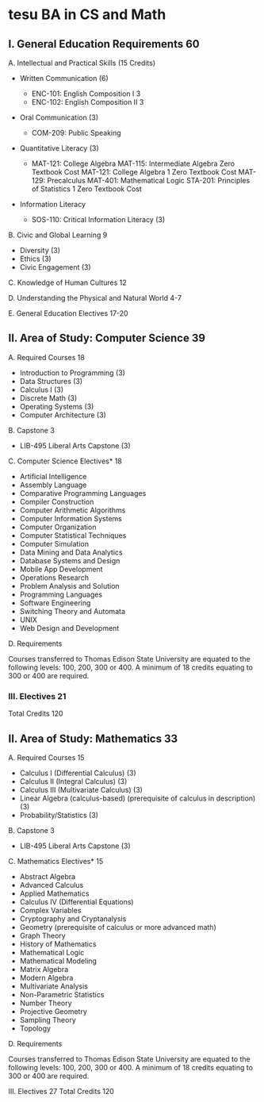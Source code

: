 # tesu BA in CS and Math

## I. General Education Requirements 60

A. Intellectual and Practical Skills (15 Credits)
* Written Communication (6)
  * ENC-101: English Composition I 3
  * ENC-102: English Composition II 3
* Oral Communication (3)
  * COM-209: Public Speaking
* Quantitative Literacy (3)
  * MAT-121: College Algebra
MAT-115: Intermediate Algebra Zero Textbook Cost
MAT-121: College Algebra 1 Zero Textbook Cost
MAT-129: Precalculus
MAT-401: Mathematical Logic
STA-201: Principles of Statistics 1 Zero Textbook Cost

* Information Literacy
  * SOS-110: Critical Information Literacy (3)

B. Civic and Global Learning 9
* Diversity (3)
* Ethics (3)
* Civic Engagement (3)

C. Knowledge of Human Cultures 12

D. Understanding the Physical and Natural World 4-7

E. General Education Electives 17-20

## II. Area of Study: Computer Science 39

A. Required Courses 18
* Introduction to Programming (3)
* Data Structures (3)
* Calculus I (3)
* Discrete Math (3)
* Operating Systems (3)
* Computer Architecture (3)

B. Capstone 3
* LIB-495 Liberal Arts Capstone (3)

C. Computer Science Electives* 18
* Artificial Intelligence
* Assembly Language
* Comparative Programming Languages
* Compiler Construction
* Computer Arithmetic Algorithms
* Computer Information Systems
* Computer Organization
* Computer Statistical Techniques
* Computer Simulation
* Data Mining and Data Analytics
* Database Systems and Design
* Mobile App Development
* Operations Research
* Problem Analysis and Solution
* Programming Languages
* Software Engineering
* Switching Theory and Automata
* UNIX
* Web Design and Development

D. Requirements

Courses transferred to Thomas Edison State University are equated to the
following levels: 100, 200, 300 or 400. A minimum of 18 credits equating
to 300 or 400 are required.

### III. Electives 21
Total Credits 120

## II. Area of Study: Mathematics 33

A. Required Courses 15
* Calculus I (Differential Calculus) (3)
* Calculus II (Integral Calculus) (3)
* Calculus III (Multivariate Calculus) (3)
* Linear Algebra (calculus-based) (prerequisite of calculus in description) (3)
* Probability/Statistics (3)

B. Capstone 	3
* LIB-495 Liberal Arts Capstone (3)

C. Mathematics Electives* 15
* Abstract Algebra
* Advanced Calculus
* Applied Mathematics
* Calculus IV (Differential Equations)
* Complex Variables
* Cryptography and Cryptanalysis
* Geometry (prerequisite of calculus or more advanced math)
* Graph Theory
* History of Mathematics
* Mathematical Logic
* Mathematical Modeling
* Matrix Algebra
* Modern Algebra
* Multivariate Analysis
* Non-Parametric Statistics
* Number Theory
* Projective Geometry
* Sampling Theory
* Topology

D. Requirements

Courses transferred to Thomas Edison State University are equated to the
following levels: 100, 200, 300 or 400. A minimum of 18 credits equating
to 300 or 400 are required.

III. Electives 27
Total Credits 120
